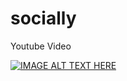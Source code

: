 # socially

Youtube Video

[![IMAGE ALT TEXT HERE](https://user-images.githubusercontent.com/57759789/108661722-8eb3fc80-74f2-11eb-8452-1f6f53be407e.jpg)](https://youtu.be/M8PxXs-epg0)
